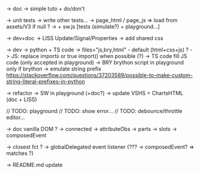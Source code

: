 -> doc
	-> simple tuto + do/don't
    
-> unit tests
    -> write other tests...
    -> page_html / page_js => load from assets/V3 if null ?
    -> + sw.js [tests (simulate?) + playground...]

-> dev+doc
    -> LISS Update/Signal/Properties
    -> add shared css

-> dev
    -> python + TS code
        -> files="js,bry,html" - default (html+css+js) ?
        -> JS: replace imports or true import() when possible (?)
        -> TS code fill JS code (only accepted in playground)
        -> BRY brython script in playground only if brython
            -> emulate string prefix
                https://stackoverflow.com/questions/37203589/possible-to-make-custom-string-literal-prefixes-in-python

-> refactor
	-> SW in playground (+doc?)
	-> update VSHS + ChartsHTML (doc + LISS)

// TODO: playground
    // TODO: show error...
    // TODO: debounce/throttle editor...

-> doc vanilla DOM ?
    -> connected
    -> attributeObs
    -> parts
    -> slots
    -> composedEvent

-> closest fct ?
-> globalDelegated event listener (??? -> composedEvent? => matches ?)

-> README.md update